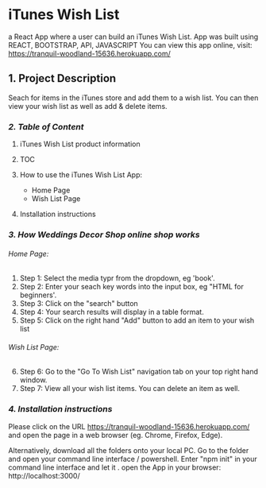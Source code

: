 # **iTunes Wish List**
a React App where a user can build an iTunes Wish List. App was built using REACT, BOOTSTRAP, API, JAVASCRIPT
You can view this app online, visit: https://tranquil-woodland-15636.herokuapp.com/

## **1. Project Description**
Seach for items in the iTunes store and add them to a wish list. You can then view your wish list as well as add & delete items.

### ***2. Table of Content***
1. iTunes Wish List product information 
2. TOC
3. How to use the iTunes Wish List App:
	* Home Page
	* Wish List Page

4. Installation instructions


### ***3. How Weddings Decor Shop online shop works***
###### Home Page:
1. Step 1: Select the media typr from the dropdown, eg 'book'.
2. Step 2: Enter your seach key words into the input box, eg "HTML for beginners'.
3. Step 3: Click on the "search" button
4. Step 4: Your search results will display in a table format.
5. Step 5: Click on the right hand "Add" button to add an item to your wish list


###### Wish List Page:
6. Step 6: Go to the "Go To Wish List" navigation tab on your top right hand window.
7. Step 7: View all your wish list items. You can delete an item as well.

### ***4. Installation instructions***
Please click on the URL https://tranquil-woodland-15636.herokuapp.com/ and open the page in a web browser (eg. Chrome, Firefox, Edge).

Alternatively, download all the folders onto your local PC.
Go to the folder and open your command line interface / powershell.
Enter "npm init" in your command line interface and let it .
open the App in your browser: http://localhost:3000/